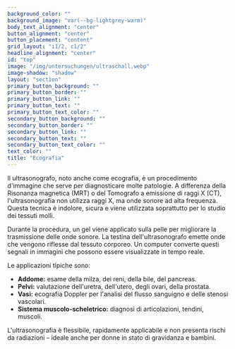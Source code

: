```yaml
---
background_color: ""
background_image: "var(--bg-lightgrey-warm)"
body_text_alignment: "center"
button_alignment: "center"
button_placement: "content"
grid_layout: "i1/2, c1/2"
headline_alignment: "center"
id: "top"
image: "/img/untersuchungen/ultraschall.webp"
image-shadow: "shadow"
layout: "section"
primary_button_background: ""
primary_button_border: ""
primary_button_link: ""
primary_button_text: ""
primary_button_text_color: ""
secondary_button_background: ""
secondary_button_border: ""
secondary_button_link: ""
secondary_button_text: ""
secondary_button_text_color: ""
text_color: ""
title: "Ecografia"
---
```


Il ultrasonografo, noto anche come ecografia, è un procedimento d'immagine che serve per diagnosticare molte patologie. A differenza della Risonanza magnetica (MRT) o del Tomografo a emissione di raggi X (CT), l'ultrasonografia non utilizza raggi X, ma onde sonore ad alta frequenza. Questa tecnica è indolore, sicura e viene utilizzata soprattutto per lo studio dei tessuti molli.

Durante la procedura, un gel viene applicato sulla pelle per migliorare la trasmissione delle onde sonore. La testina dell'ultrasonografo emette onde che vengono riflesse dal tessuto corporeo. Un computer converte questi segnali in immagini che possono essere visualizzate in tempo reale.

Le applicazioni tipiche sono:

- **Addome:** esame della milza, dei reni, della bile, del pancreas.
- **Pelvi:** valutazione dell'uretra, dell'utero, degli ovari, della prostata.
- **Vasi:** ecografia Doppler per l'analisi del flusso sanguigno e delle stenosi vascolari.
- **Sistema muscolo-scheletrico:** diagnosi di articolazioni, tendini, muscoli.

L'ultrasonografia è flessibile, rapidamente applicabile e non presenta rischi da radiazioni – ideale anche per donne in stato di gravidanza e bambini.